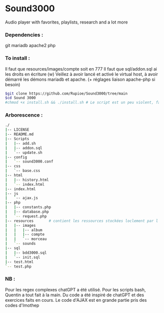 # Sound3000
Audio player with favorites, playlists, research and a lot more

### Dependencies :
git
mariadb
apache2
php

### To install :
Il faut que resources/images/compte soit en 777
Il faut que sql/addon.sql ai les droits en écriture (w)
Veillez à avoir lancé et activé le virtual host, à avoir démarré les démons mariadb et apache. (+ réglages liaison apache-php si besoin)
```sh
$git clone https://github.com/Rupioe/Sound3000/tree/main
$cd Sound 3000
#chmod +x install.sh && ./install.sh # Le script est un peu violent, fait des maj tout seul et écrase des fichiers de config
 ```

### Arborescence :
```sh
./
|-- LICENSE
|-- README.md
|-- Scripts
|   |-- add.sh
|   |-- addon.sql
|   `-- update.sh
|-- config
|   `-- sound3000.conf
|-- css
|   `-- base.css
|-- html
|   |-- history.html
|   `-- index.html
|-- index.html
|-- js
|   `-- ajax.js
|-- php
|   |-- constants.php
|   |-- database.php
|   `-- request.php
|-- resources  		# contient les ressources stockées loclement par l'utilisateur (upload de photo de profil)
|   |-- images
|   |   |-- album
|   |   |-- compte
|   |   `-- morceau
|   `-- sounds
|-- sql
|   |-- bdd3000.sql
|   `-- init.sql
|-- test.html
`-- test.php
```

### NB :
Pour les regex complexes chatGPT a été utilisé.
Pour les scripts bash, Quentin a tout fait à la main.
Du code a été inspiré de chatGPT et des exercices faits en cours.
Le code d'AJAX est en grande partie pris des codes d'Imothep
